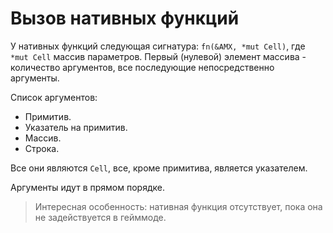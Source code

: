 # Вызов нативных функций
У нативных функций следующая сигнатура: `fn(&AMX, *mut Cell)`, где `*mut Cell` массив параметров. Первый (нулевой) элемент массива - количество аргументов, все последующие непосредственно аргументы.

Список аргументов:
* Примитив.
* Указатель на примитив.
* Массив.
* Строка.

Все они являются `Cell`, все, кроме примитива, является указателем.

Аргументы идут в прямом порядке.

> Интересная особенность: нативная функция отсутствует, пока она не задействуется в гейммоде.